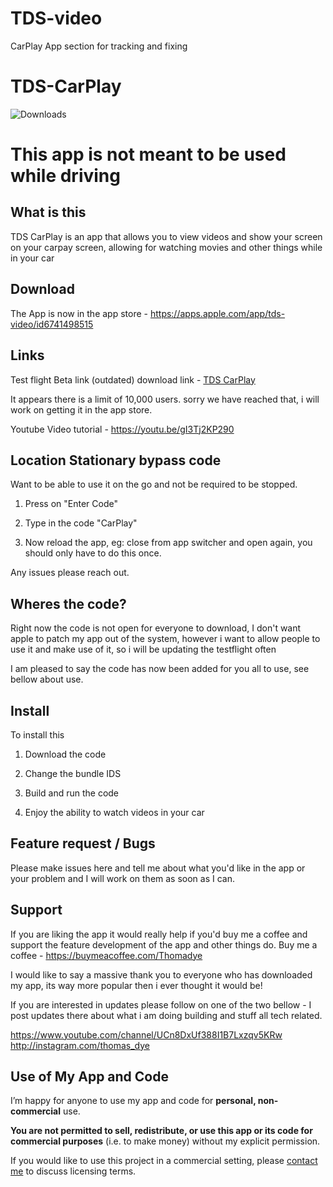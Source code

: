 # TDS-video
CarPlay App section for tracking and fixing 
# TDS-CarPlay

![Downloads](https://api.thomasdye.net/app/ThomasRandom/TDSVideo/AmountOfDownloads)

# This app is not meant to be used while driving 

## What is this 

TDS CarPlay is an app that allows you to view videos and show your screen on your carpay screen, allowing for watching movies and other things while in your car


## Download 

The App is now in the app store - https://apps.apple.com/app/tds-video/id6741498515 

## Links 
Test flight Beta link  (outdated) download link - [TDS CarPlay](https://testflight.apple.com/join/1Z9HQgNw) 

It appears there is a limit of 10,000 users. sorry we have reached that, i will work on getting it in the app store.

Youtube Video tutorial - https://youtu.be/gI3Tj2KP290 




## Location Stationary bypass code

Want to be able to use it on the go and not be required to be stopped.

1. Press on "Enter Code"

2. Type in the code "CarPlay"

3. Now reload the app, eg: close from app switcher and open again, you should only have to do this once.

Any issues please reach out. 


## Wheres the code?
Right now the code is not open for everyone to download, I don't want apple to patch my app out of the system, however i want to allow people to use it and make use of it, so i will be updating the testflight often


I am pleased to say the code has now been added for you all to use, see bellow about use. 





## Install

To install this


1. Download the code 


2. Change the bundle IDS 


3. Build and run the code 


4. Enjoy the ability to watch videos in your car  


## Feature request / Bugs 

Please make issues here and tell me about what you'd like in the app or your problem and I will work on them as soon as I can. 


## Support 

If you are liking the app it would really help if you'd buy me a coffee and support the feature development of the app and other things do.
Buy me a coffee - https://buymeacoffee.com/Thomadye

I would like to say a massive thank you to everyone who has downloaded my app, its way more popular then i ever thought it would be!

If you are interested in updates please follow on one of the two bellow - I post updates there about what i am doing building and stuff all tech related.
 
https://www.youtube.com/channel/UCn8DxUf388I1B7Lxzqv5KRw
http://instagram.com/thomas_dye





## Use of My App and Code

I’m happy for anyone to use my app and code for **personal, non-commercial** use.

**You are not permitted to sell, redistribute, or use this app or its code for commercial purposes** (i.e. to make money) without my explicit permission.

If you would like to use this project in a commercial setting, please [contact me](mailto:apple@thomasdye.net) to discuss licensing terms.

